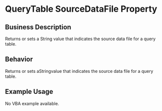 # QueryTable SourceDataFile Property

## Business Description
Returns or sets a String value that indicates the source data file for a query table.

## Behavior
Returns or sets aStringvalue that indicates the source data file for a query table.

## Example Usage
No VBA example available.